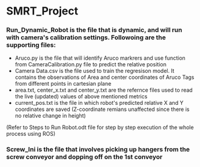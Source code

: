 # SMRT_Project


### Run_Dynamic_Robot is the file that is dynamic, and will run with camera's calibration settings. Followoing are the supporting files:

  * Aruco.py is the file that will identify Aruco markrers and use function from CameraCalibration.py file to predict the relative position
  * Camera Data.csv is the file used to train the regresison model. It contains the observations of Area and center coordinates of Aruco Tags from different points in cartesian plane
  * area.txt, center_x.txt and center_y.txt are the refernce files used to read the live (updated) values of above mentioned metrics
  * current_pos.txt is the file in which robot's predicted relative X and Y coordinates are saved (Z-coordinate remians unaffected since there is no relative change in height)

(Refer to Steps to Run Robot.odt file for step by step execution of the whole process using ROS)


### Screw_Ini is the file that involves picking up hangers from the screw conveyor and dopping off on the 1st conveyor
